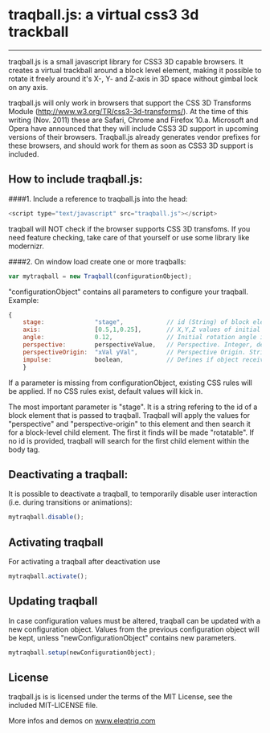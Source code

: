 # traqball.js: a virtual css3 3d trackball
----------

traqball.js is a small javascript library for CSS3 3D capable browsers. It creates a virtual trackball around a block level element, making it possible to rotate it freely around it's X-, Y- and Z-axis in 3D space without gimbal lock on any axis.

traqball.js will only work in browsers that support the CSS 3D Transforms Module (http://www.w3.org/TR/css3-3d-transforms/). At the time of this writing (Nov. 2011) these are Safari, Chrome and Firefox 10.a. Microsoft and Opera have announced that they will include CSS3 3D support in upcoming versions of their browsers. Traqball.js already generates vendor prefixes for these browsers, and should work for them as soon as CSS3 3D support is included.

## How to include traqball.js:

####1. Include a reference to traqball.js into the head:

``` js
<script type="text/javascript" src="traqball.js"></script>
```

traqball will NOT check if the browser supports CSS 3D transfoms. If you need feature checking, take care of that yourself or use some library like modernizr.

####2. On window load create one or more traqballs:

``` js
var mytraqball = new Traqball(configurationObject);
```

"configurationObject" contains all parameters to configure your traqball. Example:

``` js
{	
	stage:				"stage", 			// id (String) of block element or selected DOM-Element. Default value: <body>
	axis: 				[0.5,1,0.25], 		// X,Y,Z values of initial rotation vector. Array, default value: [1,0,0]
	angle: 				0.12,				// Initial rotation angle in radian. Float, default value: 0.
	perspective: 		perspectiveValue,	// Perspective. Integer, default value 700.
	perspectiveOrigin:	"xVal yVal",		// Perspective Origin. String, default value "50% 50%".
	impulse: 			boolean, 			// Defines if object receives an impulse after relesing mouse/touchend. Default value: true.
	}
```
If a parameter is missing from configurationObject, existing CSS rules will be applied. If no CSS rules exist, default values will kick in.

The most important parameter is "stage". It is a string refering to the id of a block element that is passed to traqball. Traqball will apply the values for "perspective" and "perspective-origin" to this element and then search it for a block-level child element. The first it finds will be made "rotatable". If no id is provided, traqball will search for the first child element within the body tag.

## Deactivating a traqball:

It is possible to deactivate a traqball, to temporarily disable user interaction (i.e. during transitions or animations):

``` js
mytraqball.disable();
```

## Activating traqball

For activating a traqball after deactivation use
``` js
mytraqball.activate();
```

## Updating traqball

In case configuration values must be altered, traqball can be updated with a new configuration object. Values from the previous configuration object will  be kept, unless "newConfigurationObject" contains new parameters.

``` js
mytraqball.setup(newConfigurationObject);
```


## License

traqball.js is is licensed under the terms of the MIT License, see the included MIT-LICENSE file.

More infos and demos on www.eleqtriq.com